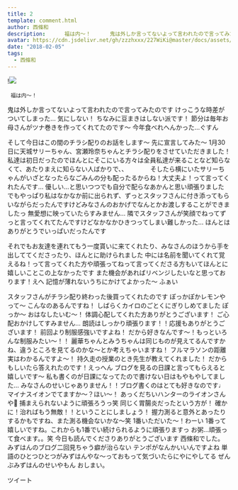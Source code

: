 ```yaml
---
title: 2
template: comment.html
author: 西條和
description:      福は内〜！      鬼は外しか言ってないよって言われたので言ってみたのです     けっこうな時差がついてしまった&hellip;      気にしない！      ちなみに豆まきはしない派です！       節分は毎年お母さん...
avatar: https://cdn.jsdelivr.net/gh/zzzhxxx/227WiKi@master/docs/assets/photo/avatar/nagomi.jpg
date: "2018-02-05"
tags:
  - 西條和
---
```


!![](https://cdn.jsdelivr.net/gh/227WiKi/227WiKi-image@master/blog-image/nagomi-2018-02-05_1.jpg)


     福は内〜！
鬼は外しか言ってないよって言われたので言ってみたのです     けっこうな時差がついてしまった…
気にしない！
ちなみに豆まきはしない派です！
 節分は毎年お母さんがツナ巻きを作ってくれてたのです〜
 今年食べれへんかった…ぐすん

そして今日はこの間のチラシ配りのお話をします〜
 先に宣言してみた〜
   1月30日に天城サリーちゃん、宮瀬玲奈ちゃんとチラシ配りをさせていただきました！
  私達は初日だったのでほんとにそこにいる方々は全員私達が来ることなど知らなくて、あたりまえに知らない人ばかりで、、             そしたら横にいたサリーちゃんがいざとなったらなごみんの分も配ったるからね！大丈夫よ！って言ってくれたんです…
 優しい…と思いつつでも自分で配らなあかんと思い頑張りました
   でもやっぱり私はなかなか前に出られず、ずっとスタッフさんに付き添ってもらいながらだったんですけどみなさんのおかげでなんとかお渡しすることができましたっ
 無愛想に映っていたらすみません…
隣でスタッフさんが笑顔でねってずっと言ってくれてたんですけどなかなかひきつってしまい難しかった…
  ほんとはありがとうでいっぱいだったんです

 それでもお友達を連れてもう一度貰いに来てくれたり、みなさんのほうから手を出しててくださったり、ほんとに助けられました
  中には名前を聞いてくれて覚えるね！って言ってくれた方や頑張ってねって言ってくださる方もいてほんとに嬉しいことこの上なかったです
    また機会があればリベンジしたいなと思っております！えへ
  記憶が薄れないうちにかけてよかった〜    ふぁい

スタッフさんがチラシ配り終わった後買ってくれたのです
ぽっかぽかレモンやって〜
 こんなのあるんですね！     しばらくカイロのごとくにぎりしめてました
 ぽっか〜
   おはなしたいむ〜！
 体調心配してくれた方ありがとうございます！ ご心配おかけしてすみません… 朗読はしっかり頑張ります！！応援もありがとうございます！
 前回より制服感強いですよね！ だから好きなんです〜！もっといろんな制服みたい〜！！     麗華ちゃんとみうちゃんは同じものが見えてるんですかね、違うところを見てるのかな〜とか考えちゃいますね！     フルマラソンの距離実はわかるんですよ〜！ 持久走の授業のとき先生が教えてくれました！ だからもしいたら答えれたのです！えっへん
ブログを見るの日課と言ってもらえると嬉しいです〜 私も書くのが日課になってたので書けない日はもやもやしてました…     みなさんのせいじゃありません！！ブログ書くのはとても好きなのです♩   マイナスイオンでてますか〜？ほい〜！     あっくだちいハンターのライオンさんや🦁 捕まえられないように頑張ろうっ笑    同じく胃腸炎だったという方が！ 確かに！治ればもう無敵！！ということにしましょう！
握力測ると意外とあったりするかもですね、また測る機会ないかな〜笑     1番いただいた〜！わーい 1番って嬉しいですね。これからも1番でい続けられるように頑張りますっ    お粥…頑張って食べます。。笑
    今日も読んでくださりありがとうございます
     西條和でした。
みずはんのブログ二回見ちゃう癖が治らない     テンポがなんかいいんですよね
単語のひとつひとつがみずはんやな〜っておもって気づいたらにやにやしてる
ぜんぶみずはんのせいやもん
   おしまい。


ツイート



